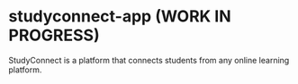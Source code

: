 # studyconnect-app (WORK IN PROGRESS)

StudyConnect is a platform that connects students from any online learning platform.
